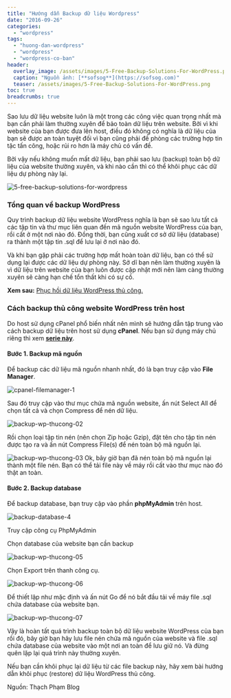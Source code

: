 ```yaml
---
title: "Hướng dẫn Backup dữ liệu Wordpress"
date: "2016-09-26"
categories: 
  - "wordpress"
tags: 
  - "huong-dan-wordpress"
  - "wordpress"
  - "wordpress-co-ban"
header:
  overlay_image: /assets/images/5-Free-Backup-Solutions-For-WordPress.png
  caption: "Nguồn ảnh: [**sofsog**](https://sofsog.com)" 
  teaser: /assets/images/5-Free-Backup-Solutions-For-WordPress.png
toc: true
breadcrumbs: true
---
```


Sao lưu dữ liệu website luôn là một trong các công việc quan trọng nhất mà bạn cần phải làm thường xuyên để bảo toàn dữ liệu trên website. Bởi vì khi website của bạn được đưa lên host, điều đó không có nghĩa là dữ liệu của bạn sẽ được an toàn tuyệt đối vì bạn cũng phải đề phòng các trường hợp tin tặc tấn công, hoặc rủi ro hơn là máy chủ có vấn đề.

Bởi vậy nếu không muốn mất dữ liệu, bạn phải sao lưu (backup) toàn bộ dữ liệu của website thường xuyên, và khi nào cần thì có thể khôi phục các dữ liệu dự phòng này lại.

![5-free-backup-solutions-for-wordpress](/assets/images/5-Free-Backup-Solutions-For-WordPress.png)

### Tổng quan về backup WordPress

Quy trình backup dữ liệu website WordPress nghĩa là bạn sẽ sao lưu tất cả các tập tin và thư mục liên quan đến mã nguồn website WordPress của bạn, rồi cất ở một nơi nào đó. Đồng thời, bạn cũng xuất cơ sở dữ liệu (database) ra thành một tập tin .sql để lưu lại ở nơi nào đó.

Và khi bạn gặp phải các trường hợp mất hoàn toàn dữ liệu, bạn có thể sử dụng lại được các dữ liệu dự phòng này. Sở dĩ bạn nên làm thường xuyên là vì dữ liệu trên website của bạn luôn được cập nhật mới nên làm càng thường xuyên sẽ càng hạn chế tổn thất khi có sự cố.

**Xem sau:** [Phục hồi dữ liệu WordPress thủ công.](http://sofsog.com/2016/09/26/huong-dan-phuc-hoi-du-lieu-wordpress-thu-cong-restore-wordpress/)

### Cách backup thủ công website WordPress trên host

Do host sử dụng cPanel phổ biến nhất nên mình sẽ hướng dẫn tập trung vào cách backup dữ liệu trên host sử dụng **cPanel**. Nếu bạn sử dụng máy chủ riêng thì xem [**serie này**](# "Backup - Restore dữ liệu trên máy chủ").

#### Bước 1. Backup mã nguồn

Để backup các dữ liệu mã nguồn nhanh nhất, đó là bạn truy cập vào **File Manager**.

![cpanel-filemanager-1](/assets/images/cpanel-filemanager-1-1.jpg)

Sau đó truy cập vào thư mục chứa mã nguồn website, ấn nút Select All để chọn tất cả và chọn Compress để nén dữ liệu.

![backup-wp-thucong-02](/assets/images/backup-wp-thucong-02.jpg)

Rồi chọn loại tập tin nén (nên chọn Zip hoặc Gzip), đặt tên cho tập tin nén được tạo ra và ấn nút Compress File(s) để nén toàn bộ mã nguồn lại.

![backup-wp-thucong-03](/assets/images/backup-wp-thucong-03.jpg) Ok, bây giờ bạn đã nén toàn bộ mã nguồn lại thành một file nén. Bạn có thể tải file này về máy rồi cất vào thư mục nào đó thật an toàn.

#### Bước 2. Backup database

Để backup database, bạn truy cập vào phần **phpMyAdmin** trên host.

![backup-database-4](/assets/images/backup-database-4-1.jpg)

Truy cập công cụ PhpMyAdmin

Chọn database của website bạn cần backup

![backup-wp-thucong-05](/assets/images/backup-wp-thucong-05.jpg)

Chọn Export trên thanh công cụ.

![backup-wp-thucong-06](/assets/images/backup-wp-thucong-06.jpg)

Để thiết lập như mặc định và ấn nút Go để nó bắt đầu tải về máy file .sql chứa database của website bạn.

![backup-wp-thucong-07](/assets/images/backup-wp-thucong-07.jpg)

Vậy là hoàn tất quá trình backup toàn bộ dữ liệu website WordPress của bạn rồi đó, bây giờ bạn hãy lưu file nén chứa mã nguồn của website và file .sql chứa database của website vào một nơi an toàn để lưu giữ nó. Và đừng quên lặp lại quá trình này thường xuyên.

Nếu bạn cần khôi phục lại dữ liệu từ các file backup này, hãy xem bài hướng dẫn khôi phục (restore) dữ liệu WordPress thủ công.

Nguồn: Thạch Phạm Blog
